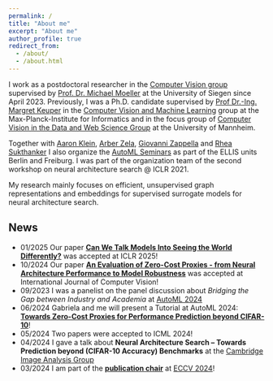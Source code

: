 ```yaml
---
permalink: /
title: "About me"
excerpt: "About me"
author_profile: true
redirect_from: 
  - /about/
  - /about.html
---
```


I work as a postdoctoral researcher in the [Computer Vision group](https://www.vsa.informatik.uni-siegen.de) supervised by [Prof. Dr. Michael Moeller](https://sites.google.com/site/michaelmoellermath/) at the University of Siegen since April 2023. Previously, I was a Ph.D. candidate supervised by [Prof Dr.-Ing. Margret Keuper](https://www.vc.informatik.uni-siegen.de/en/keuper-margret) in the [Computer Vision and Machine Learning](https://www.mpi-inf.mpg.de/departments/computer-vision-and-machine-learning) group at the Max-Planck-Institute for Informatics and in the focus group of [Computer Vision in the Data and Web Science Group](https://www.uni-mannheim.de/dws/people/researchers/phd-students/jovita-lukasik/) at the University of Mannheim. 


Together with [Aaron Klein](https://aaronkl.github.io/), [Arber Zela](https://ml.informatik.uni-freiburg.de/profile/zela/), [Giovanni Zappella](https://giovannizappella.github.io/) and [Rhea Sukthanker](https://ml.informatik.uni-freiburg.de/profile/sukthanker/) I also organize the [AutoML Seminars](
https://automl-seminars.github.io/) as part of the ELLIS units Berlin and Freiburg. I was part of the organization team of the second workshop on neural architecture search @ ICLR 2021.

My research mainly focuses on efficient, unsupervised graph representations and embeddings for supervised surrogate models for neural architecture search.


News
---
* 01/2025 Our paper [**Can We Talk Models Into Seeing the World Differently?**](https://openreview.net/pdf?id=iVMcYxTiVM) was accepted at ICLR 2025!
* 10/2024 Our paper [**An Evaluation of Zero-Cost Proxies - from Neural Architecture Performance to Model Robustness**](https://link.springer.com/article/10.1007/s11263-024-02265-7?utm_source=rct_congratemailt&utm_medium=email&utm_campaign=oa_20241209&utm_content=10.1007%2Fs11263-024-02265-7#citeas) was accepted at International Journal of Computer Vision!
* 09/2023 I was a panelist on the panel discussion about *Bridging the Gap between Industry and Academia* at [AutoML 2024](https://2024.automl.cc/)
* 06/2024 Gabriela and me will present a Tutorial at AutoML 2024: [**Towards Zero-Cost Proxies for Performance Prediction beyond CIFAR-10**](https://2024.automl.cc/?page_id=1634)!
* 05/2024 Two papers were accepted to ICML 2024!
* 04/2024 I gave a talk about **Neural Architecture Search – Towards Prediction beyond (CIFAR-10 Accuracy) Benchmarks**  at the [Cambridge Image Analysis Group](http://www.damtp.cam.ac.uk/research/cia/)
* 03/2024 I am part of the [**publication chair**](https://eccv.ecva.net/Conferences/2024/Committees) at [ECCV 2024](https://eccv.ecva.net/)!
